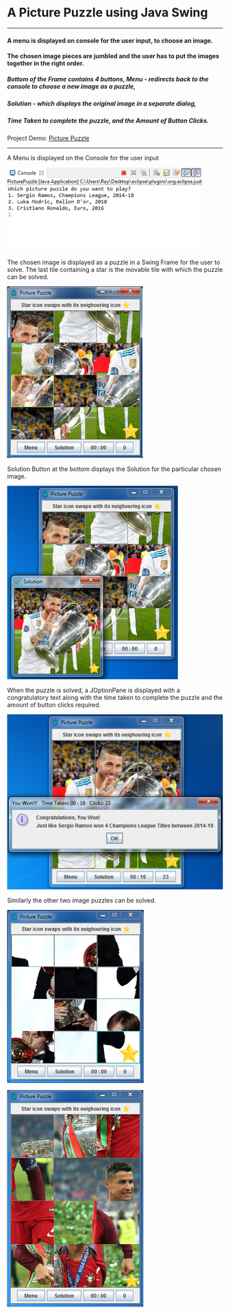 # A Picture Puzzle using Java Swing
***

#### A menu is displayed on console for the user input, to choose an image.
#### The chosen image pieces are jumbled and the user has to put the images together in the right order.
##### Bottom of the Frame contains 4 buttons, Menu - redirects back to the console to choose a new image as a puzzle, 
##### Solution - which displays the original image in a separate dialog, 
##### Time Taken to complete the puzzle, and the Amount of Button Clicks.

Project Demo: [Picture Puzzle](https://replit.com/@MajinVegetaSSJ2/Picture-Puzzle?v=1)

---

A Menu is displayed on the Console for the user input

![Capture_PicturePuzzle_Console.PNG](https://github.com/04xRaynal/Picture_Puzzle_JavaSwing/blob/3a93f9a45fc0ac9a960a00289a2fae11a6c3186c/Captured%20Images/Capture_PicturePuzzle_Console.PNG)


The chosen image is displayed as a puzzle in a Swing Frame for the user to solve.
The last tile containing a star is the movable tile with which the puzzle can be solved.

![Capture_PicturePuzzle_Screen1.PNG](https://github.com/04xRaynal/Picture_Puzzle_JavaSwing/blob/3a93f9a45fc0ac9a960a00289a2fae11a6c3186c/Captured%20Images/Capture_PicturePuzzle_Screen1.PNG)


Solution Button at the bottom displays the Solution for the particular chosen image.

![Capture_PicturePuzzle_Solution_Screen1.PNG](https://github.com/04xRaynal/Picture_Puzzle_JavaSwing/blob/3a93f9a45fc0ac9a960a00289a2fae11a6c3186c/Captured%20Images/Capture_PicturePuzzle_Solution_Screen1.PNG)


When the puzzle is solved, a JOptionPane is displayed with a congratulatory text along with the time taken to complete the puzzle and the amount of button clicks required.

![Capture_PicturePuzzle_WonPane.PNG](https://github.com/04xRaynal/Picture_Puzzle_JavaSwing/blob/3a93f9a45fc0ac9a960a00289a2fae11a6c3186c/Captured%20Images/Capture_PicturePuzzle_WonPane.PNG)


Similarly the other two image puzzles can be solved.

![Capture_PicturePuzzle_Screen2.PNG](https://github.com/04xRaynal/Picture_Puzzle_JavaSwing/blob/3a93f9a45fc0ac9a960a00289a2fae11a6c3186c/Captured%20Images/Capture_PicturePuzzle_Screen2.PNG)

![Capture_PicturePuzzle_Screen3.PNG](https://github.com/04xRaynal/Picture_Puzzle_JavaSwing/blob/3a93f9a45fc0ac9a960a00289a2fae11a6c3186c/Captured%20Images/Capture_PicturePuzzle_Screen3.PNG)